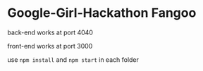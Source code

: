 # Google-Girl-Hackathon Fangoo

back-end works at port 4040

front-end works at port 3000

use `npm install` and `npm start` in each folder
